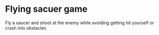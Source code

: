 # Flying sacuer game

Fly a saucer and shoot at the enemy while avoiding getting hit yourself or crash into obstacles
